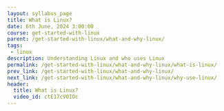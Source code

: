 ```yaml
---
layout: syllabus_page
title: What is Linux?
date: 6th June, 2024 3:00:00
course: get-started-with-linux
parent: /get-started-with-linux/what-and-why-linux/
tags:
 - linux
description: Understanding Linux and who uses Linux
permalink: /get-started-with-linux/what-and-why-linux/what-is-linux/
prev_link: /get-started-with-linux/what-and-why-linux/
next_link: /get-started-with-linux/what-and-why-linux/why-use-linux/
header:
  title: What is Linux?
  video_id: ctE17cV0IOc
---
```

